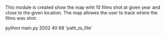 This module is created show the map wiht 10 films shot at given year and close to the given location.
The map allowes the user to track where the films was shot.

python main.py 2002 40 68 'path_to_file'
